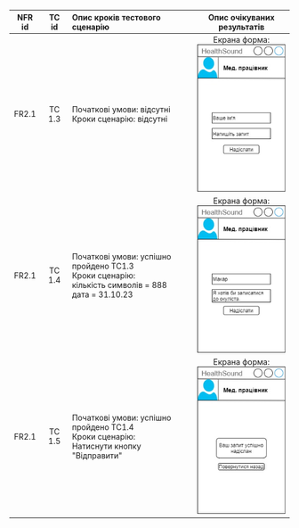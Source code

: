 |NFR id|TC id|Опис кроків тестового сценарію|Опис очікуваних результатів|
|:-----:|:-----:|:-----|:-----:|
|FR2.1|TC 1.3|Початкові умови: відсутні<br> Кроки сценарію: відсутні|Екрана форма:<br>![tc1.3](/2-SoftwareDesign/2.8-TestCases/tc1.3.jpg)|
|FR2.1|TC 1.4|Початкові умови: успішно пройдено TC1.3<br> Кроки сценарію:<br> кількість символів = 888<br> дата = 31.10.23|Екрана форма:<br>![tc1.4](/2-SoftwareDesign/2.8-TestCases/tc1.4.jpg)|
|FR2.1|TC 1.5|Початкові умови: успішно пройдено TC1.4<br> Кроки сценарію:<br> Натиснути кнопку "Відправити"|Екрана форма:<br>![tc1.5](/2-SoftwareDesign/2.8-TestCases/tc1.5.jpg)|

